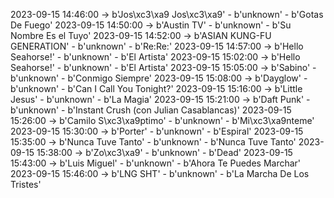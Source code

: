 2023-09-15 14:46:00 -> b'Jos\xc3\xa9 Jos\xc3\xa9' - b'unknown' - b'Gotas De Fuego'
2023-09-15 14:50:00 -> b'Austin TV' - b'unknown' - b'Su Nombre Es el Tuyo'
2023-09-15 14:52:00 -> b'ASIAN KUNG-FU GENERATION' - b'unknown' - b'Re:Re:'
2023-09-15 14:57:00 -> b'Hello Seahorse!' - b'unknown' - b'El Artista'
2023-09-15 15:02:00 -> b'Hello Seahorse!' - b'unknown' - b'El Artista'
2023-09-15 15:05:00 -> b'Sabino' - b'unknown' - b'Conmigo Siempre'
2023-09-15 15:08:00 -> b'Dayglow' - b'unknown' - b'Can I Call You Tonight?'
2023-09-15 15:16:00 -> b'Little Jesus' - b'unknown' - b'La Magia'
2023-09-15 15:21:00 -> b'Daft Punk' - b'unknown' - b'Instant Crush (con Julian Casablancas)'
2023-09-15 15:26:00 -> b'Camilo S\xc3\xa9ptimo' - b'unknown' - b'Mi\xc3\xa9nteme'
2023-09-15 15:30:00 -> b'Porter' - b'unknown' - b'Espiral'
2023-09-15 15:35:00 -> b'Nunca Tuve Tanto' - b'unknown' - b'Nunca Tuve Tanto'
2023-09-15 15:38:00 -> b'Zo\xc3\xa9' - b'unknown' - b'Dead'
2023-09-15 15:43:00 -> b'Luis Miguel' - b'unknown' - b'Ahora Te Puedes Marchar'
2023-09-15 15:46:00 -> b'LNG SHT' - b'unknown' - b'La Marcha De Los Tristes'
